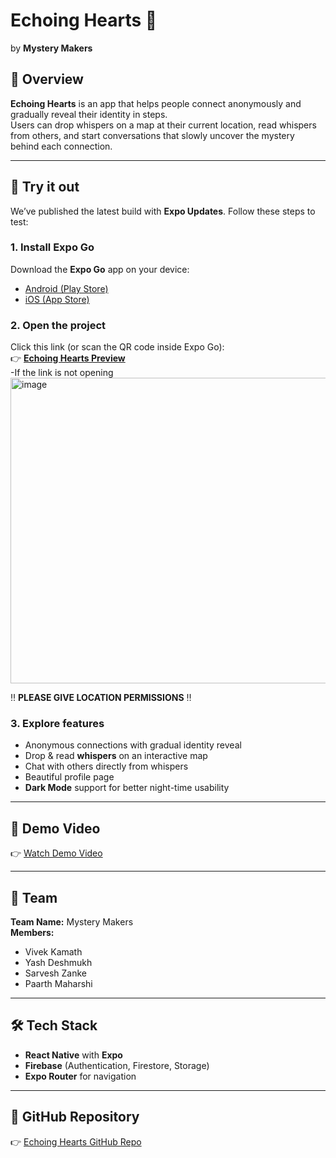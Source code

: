 # Echoing Hearts 💖  
by **Mystery Makers**

## 🌟 Overview
**Echoing Hearts** is an app that helps people connect anonymously and gradually reveal their identity in steps.  
Users can drop whispers on a map at their current location, read whispers from others, and start conversations that slowly uncover the mystery behind each connection.  

---
## 🚀 Try it out
We’ve published the latest build with **Expo Updates**. Follow these steps to test:

### 1. Install Expo Go
Download the **Expo Go** app on your device:
- [Android (Play Store)](https://play.google.com/store/apps/details?id=host.exp.exponent)  
- [iOS (App Store)](https://apps.apple.com/app/expo-go/id982107779)  

### 2. Open the project
Click this link (or scan the QR code inside Expo Go):  
👉 **[Echoing Hearts Preview](https://expo.dev/preview/update?message=Echoing+Hearts+by+Mystery+Makers&updateRuntimeVersion=1.0.0&createdAt=2025-09-10T15%3A28%3A46.230Z&slug=exp&projectId=1d13ea1e-7dca-44ef-bb26-9d1af33a6bc2&group=d40ffb38-6162-4f46-87b5-989221e3b05e)**  
-If the link is not opening
<img width="685" height="489" alt="image" src="https://github.com/user-attachments/assets/e8cd5694-26dd-4f62-8f63-bca732028fb7" />

‼️ **PLEASE GIVE LOCATION PERMISSIONS** ‼️  


### 3. Explore features
- Anonymous connections with gradual identity reveal  
- Drop & read **whispers** on an interactive map  
- Chat with others directly from whispers  
- Beautiful profile page  
- **Dark Mode** support for better night-time usability    

---

## 🎥 Demo Video
👉 [Watch Demo Video](https://drive.google.com/file/d/1ssWkYhdA1xSWhIWY_GG3gb30HGqUNYH5/view?usp=sharing)

---

## 👥 Team
**Team Name:** Mystery Makers  
**Members:**  
- Vivek Kamath  
- Yash Deshmukh  
- Sarvesh Zanke  
- Paarth Maharshi  

---

## 🛠️ Tech Stack
- **React Native** with **Expo**  
- **Firebase** (Authentication, Firestore, Storage)  
- **Expo Router** for navigation  

---

## 📂 GitHub Repository
👉 [Echoing Hearts GitHub Repo](https://github.com/Yash-SD99/Echoing_Hearts)
